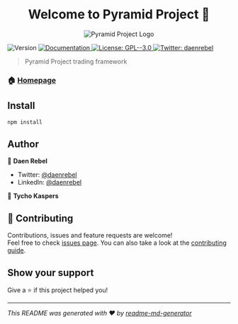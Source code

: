 <h1 align="center">Welcome to Pyramid Project 👋</h1>
<div style="text-align:center"><img alt="Pyramid Project Logo" src="https://github.com/BlackBinary/pyramid/blob/master/assets/logo.png" /> </div>
<p>
  <img alt="Version" src="https://img.shields.io/badge/version-0.0.1-blue.svg?cacheSeconds=2592000" />
  <a href="https://github.com/BlackBinary/pyramid/wiki" target="_blank">
    <img alt="Documentation" src="https://img.shields.io/badge/documentation-yes-brightgreen.svg" />
  </a>
  <a href="#" target="_blank">
    <img alt="License: GPL--3.0" src="https://img.shields.io/badge/License-GPL--3.0-yellow.svg" />
  </a>
  <a href="https://twitter.com/daenrebel" target="_blank">
    <img alt="Twitter: daenrebel" src="https://img.shields.io/twitter/follow/daenrebel.svg?style=social" />
  </a>
</p>

> Pyramid Project trading framework

### 🏠 [Homepage](https://github.com/BlackBinary/pyramid#readme)

## Install

```sh
npm install
```

## Author

👤 **Daen Rebel**

* Twitter: [@daenrebel](https://twitter.com/daenrebel)
* LinkedIn: [@daenrebel](https://linkedin.com/in/daenrebel)

👤 **Tycho Kaspers**

## 🤝 Contributing

Contributions, issues and feature requests are welcome!<br />Feel free to check [issues page](https://github.com/BlackBinary/pyramid/issues). You can also take a look at the [contributing guide](ssh://git@github.com/BlackBinary/pyramid/blob/master/CONTRIBUTING.md).

## Show your support

Give a ⭐️ if this project helped you!

***
_This README was generated with ❤️ by [readme-md-generator](https://github.com/kefranabg/readme-md-generator)_